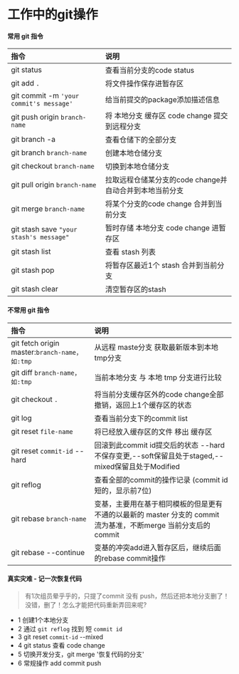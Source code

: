 
# 工作中的git操作
 

#### 常用 git 指令

| 指令| 说明|
| :------ | :-------------------------------- |
| git status | 查看当前分支的code status|
| git add `.` | 将文件操作保存进暂存区|
| git commit -m `'your commit's message'` | 给当前提交的package添加描述信息|
| git push origin `branch-name` | 将 本地分支 缓存区 code change 提交到远程分支 |
| git branch -a | 查看仓储下的全部分支 |
| git branch `branch-name` | 创建本地仓储分支 |
| git checkout `branch-name` | 切换到本地仓储分支 |
| git pull origin `branch-name` | 拉取远程仓储某分支的code change并自动合并到本地当前分支 |
| git merge `branch-name`|  将某个分支的code change 合并到当前分支 |
| git stash save `"your stash's message"`|暂时存储 本地分支 code change 进暂存区|
| git stash list | 查看 stash 列表|
| git stash pop | 将暂存区最近1个 stash 合并到当前分支 |
| git stash clear | 清空暂存区的stash |

#### 不常用 git 指令

| 指令| 说明|
| :------ | :-------------------------------- |
| git fetch origin master:`branch-name，如:tmp`| 从远程 maste分支 获取最新版本到本地 tmp分支 |
| git diff `branch-name，如:tmp`| 当前本地分支 与 本地 tmp 分支进行比较 |
| git checkout `.`| 将当前分支缓存区外的code change全部撤销，返回上1个缓存区的状态 |
| git log | 查看当前分支下的commit list|
| git reset `file-name`| 将已经放入缓存区的文件 移出 缓存区 |
| git reset `commit-id` --hard| 回滚到此commit id提交后的状态 --hard不保存变更,--soft保留且处于staged,--mixed保留且处于Modified |
| git reflog| 查看全部的commit的操作记录  (commit id 短的，显示前7位) |
| git rebase `branch-name`| 变基，主要用在基于相同模板的但是更有不通的以最新的 master 分支的 commit 流为基准，不断merge 当前分支后的 commit |
| git rebase --continue| 变基的冲突add进入暂存区后，继续后面的rebase commit操作|




#### 真实灾难 - 记一次恢复代码

> 有1次组员晕乎乎的，只提了commit 没有 push，然后还把本地分支删了！没错，删了！怎么才能把代码重新弄回来呢?

+ 1 创建1个本地分支
+ 2 通过 `git reflog` 找到 短 `commit id`
+ 3 git reset `commit-id` --mixed 
+ 4 git status 查看 code change
+ 5 切换开发分支，git merge '恢复代码的分支'
+ 6 常规操作 add commit push
